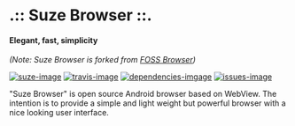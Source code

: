 # .:: Suze Browser ::.
#### Elegant, fast, simplicity
_(Note: Suze Browser is forked from [FOSS Browser](https://github.com/eolme/browser-suze))_

 [![suze-image]][suze-url] [![travis-image]][travis-url] [![dependencies-imgage]][dependencies-url] [![issues-image]][issues-url]

"Suze Browser" is open source Android browser based on WebView.
The intention is to provide a simple and light weight but powerful browser with a nice looking user interface.

[suze-image]: https://flat.badgen.net/badge/library/androidx?color=green
[suze-url]: https://github.com/eolme/browser-suze
[travis-image]: https://img.shields.io/travis/eolme/browser-suze.svg?style=flat-square
[travis-url]: https://travis-ci.org/eolme/browser-suze
[dependencies-imgage]: https://img.shields.io/badge/dependencies-up%20to%20date-brightgreen.svg?style=flat-square
[dependencies-url]: https://github.com/eolme/browser-suze/blob/master/app/build.gradle
[issues-image]: https://img.shields.io/github/issues/eolme/browser-suze.svg?style=flat-square
[issues-url]: https://github.com/eolme/browser-suze/issues
